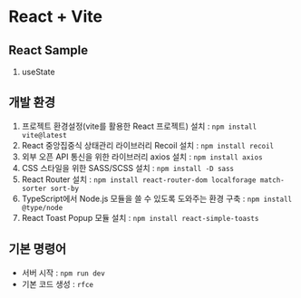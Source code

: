 # React + Vite

## React Sample

1. useState

## 개발 환경

1. 프로젝트 환경설정(vite를 활용한 React 프로젝트) 설치 : `npm install vite@latest` <br />
2. React 중앙집중식 상태관리 라이브러리 Recoil 설치 : `npm install recoil` <br />
3. 외부 오픈 API 통신을 위한 라이브러리 axios 설치 : `npm install axios` <br />
4. CSS 스타일을 위한 SASS/SCSS 설치 : `npm install -D sass` <br />
5. React Router 설치 : `npm install react-router-dom localforage match-sorter sort-by` <br />
6. TypeScript에서 Node.js 모듈을 쓸 수 있도록 도와주는 환경 구축 : `npm install @type/node` <br />
7. React Toast Popup 모듈 설치 : `npm install react-simple-toasts` <br />

## 기본 명령어
- 서버 시작 : `npm run dev`
- 기본 코드 생성 : `rfce`